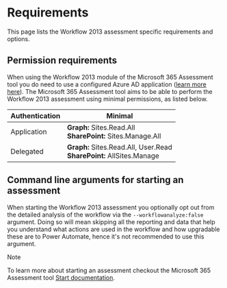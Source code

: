 # Requirements

This page lists the Workflow 2013 assessment specific requirements and options.

## Permission requirements

When using the Workflow 2013 module of the Microsoft 365 Assessment tool you do need to use a configured Azure AD application ([learn more here](../using-the-assessment-tool/setupauth.md)). The Microsoft 365 Assessment tool aims to be able to perform the Workflow 2013 assessment using minimal permissions, as listed below.

Authentication | Minimal
---------------| -------
Application | **Graph:** Sites.Read.All <br> **SharePoint:** Sites.Manage.All
Delegated | **Graph:** Sites.Read.All, User.Read <br> **SharePoint:** AllSites.Manage

## Command line arguments for starting an assessment

When starting the Workflow 2013 assessment you optionally opt out from the detailed analysis of the workflow via the `--workflowanalyze:false` argument. Doing so will mean skipping all the reporting and data that help you understand what actions are used in the workflow and how upgradable these are to Power Automate, hence it's not recommended to use this argument.

> [!Note]
> To learn more about starting an assessment checkout the Microsoft 365 Assessment tool [Start documentation](../using-the-assessment-tool/assess-start.md).
